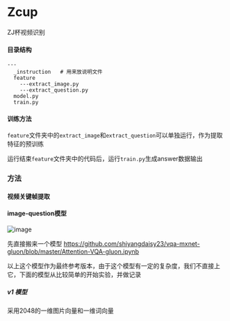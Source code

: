 # Zcup
ZJ杯视频识别

#### 目录结构
    ---
      _instruction   # 用来放说明文件
      feature
        ---extract_image.py 
        ---extract_question.py  
      model.py
      train.py
      

#### 训练方法
`feature`文件夹中的`extract_image`和`extract_question`可以单独运行，作为提取特征的预训练

运行结束`feature`文件夹中的代码后，运行`train.py`生成answer数据输出
      
### 方法
      
#### 视频关键帧提取      
   
#### image-question模型

![image](https://github.com/SummerLitchy/Zcup/blob/master/_instruction/VQA-attention.png)

先直接搬来一个模型 https://github.com/shiyangdaisy23/vqa-mxnet-gluon/blob/master/Attention-VQA-gluon.ipynb

以上这个模型作为最终参考版本，由于这个模型有一定的复杂度，我们不直接上它，下面的模型从比较简单的开始实验，并做记录

##### v1 模型
采用2048的一维图片向量和一维词向量
